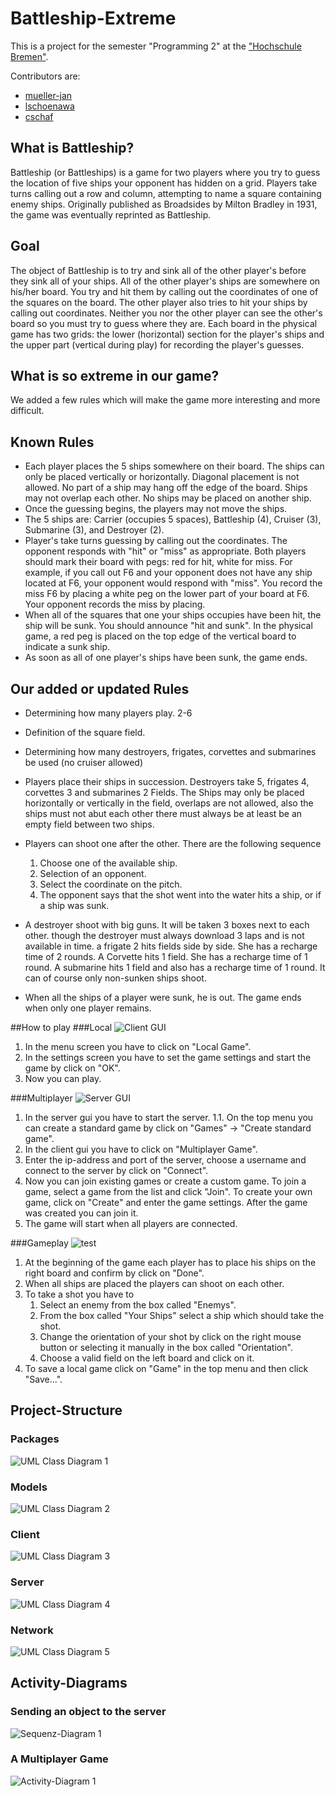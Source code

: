 # Battleship-Extreme
This is a project for the semester "Programming 2" at the ["Hochschule Bremen"](http://www.hs-bremen.de/).

Contributors are:
* [mueller-jan](https://github.com/mueller-jan/)
* [lschoenawa](https://github.com/lschoenawa/)
* [cschaf](https://github.com/cschaf/)

## What is Battleship?
Battleship (or Battleships) is a game for two players where you try to guess the location of five ships your opponent has hidden on a grid. Players take turns calling out a row and column, attempting to name a square containing enemy ships. Originally published as Broadsides by Milton Bradley in 1931, the game was eventually reprinted as Battleship.
## Goal
The object of Battleship is to try and sink all of the other player's before they sink all of your ships. All of the other player's ships are somewhere on his/her board.  You try and hit them by calling out the coordinates of one of the squares on the board.  The other player also tries to hit your ships by calling out coordinates.  Neither you nor the other player can see the other's board so you must try to guess where they are.  Each board in the physical game has two grids:  the lower (horizontal) section for the player's ships and the upper part (vertical during play) for recording the player's guesses.
## What is so extreme in our game?
We added a few rules which will make the game more interesting and more difficult.
## Known Rules
* Each player places the 5 ships somewhere on their board. The ships can only be placed vertically or horizontally. Diagonal placement is not allowed. No part of a ship may hang off the edge of the board.  Ships may not overlap each other.  No ships may be placed on another ship. 
* Once the guessing begins, the players may not move the ships.
* The 5 ships are:  Carrier (occupies 5 spaces), Battleship (4), Cruiser (3), Submarine (3), and Destroyer (2).
* Player's take turns guessing by calling out the coordinates. The opponent responds with "hit" or "miss" as appropriate.  Both players should mark their board with pegs:  red for hit, white for miss. For example, if you call out F6 and your opponent does not have any ship located at F6, your opponent would respond with "miss".  You record the miss F6 by placing a white peg on the lower part of your board at F6.  Your opponent records the miss by placing.
* When all of the squares that one your ships occupies have been hit, the ship will be sunk.   You should announce "hit and sunk".  In the physical game, a red peg is placed on the top edge of the vertical board to indicate a sunk ship. 
* As soon as all of one player's ships have been sunk, the game ends.

## Our added or updated Rules
* Determining how many players play. 2-6
* Definition of the square field.
* Determining how many destroyers, frigates, corvettes and submarines be used (no cruiser allowed)
* Players place their ships in succession. Destroyers take 5, frigates 4, corvettes 3 and submarines 2 Fields. The Ships may only be placed horizontally or vertically in the field, overlaps
are not allowed, also the ships must not abut each other there must always be at least
be an empty field between two ships.
* Players can shoot one after the other. There are the following sequence

  1.  Choose one of the available ship.
  2.  Selection of an opponent.
  3.  Select the coordinate on the pitch.
  4.  The opponent says that the shot went into the water hits a ship, or if a ship was sunk.

* A destroyer shoot with big guns. It will be taken 3 boxes next to each other. though
the destroyer must always download 3 laps and is not available in time. a frigate
2 hits fields side by side. She has a recharge time of 2 rounds. A Corvette hits 1 field. She has a recharge time of 1 round. A submarine hits 1 field and also has a recharge time of 1 round. It can of course only non-sunken ships shoot.
* When all the ships of a player were sunk, he is out. The game ends when only one player remains.


##How to play
###Local
![Client GUI](https://raw.githubusercontent.com/cschaf/battleship-extreme/develop/documentation/how%20to%20play/local.png)
  1. In the menu screen you have to click on "Local Game".
  2. In the settings screen you have to set the game settings and start the game by click on "OK".
  3. Now you can play.

###Multiplayer
![Server GUI](https://raw.githubusercontent.com/cschaf/battleship-extreme/develop/documentation/how%20to%20play/server.PNG)
  1. In the server gui you have to start the server.
  1.1. On the top menu you can create a standard game by click on "Games" -> "Create standard game".
  2. In the client gui you have to click on "Multiplayer Game".
  3. Enter the ip-address and port of the server, choose a username and connect to the server by click on "Connect".
  4. Now you can join existing games or create a custom game. To join a game, select a game from the list and click "Join". To create your own game, click on "Create" and enter the game settings. After the game was created you can join it.
  5. The game will start when all players are connected.

###Gameplay
![test](https://raw.githubusercontent.com/cschaf/battleship-extreme/develop/documentation/how%20to%20play/game.PNG)

1. At the beginning of the game each player has to place his ships on the right board and confirm by click on "Done".
2. When all ships are placed the players can shoot on each other.
3. To take a shot you have to
	1. Select an enemy from the box called "Enemys".
	2. From the box called "Your Ships" select a ship which should take the shot.
	3. Change the orientation of your shot by click on the right mouse button or selecting it manually in the box called "Orientation".
	4. Choose a valid field on the left board and click on it.
4. To save a local game click on "Game" in the top menu and then click "Save...".

## Project-Structure
### Packages
![UML Class Diagram 1](https://raw.githubusercontent.com/cschaf/battleship-extreme/develop/documentation/uml_diagram_packages.png)
### Models
![UML Class Diagram 2](https://raw.githubusercontent.com/cschaf/battleship-extreme/develop/documentation/uml_diagram_model.png)
### Client
![UML Class Diagram 3](https://raw.githubusercontent.com/cschaf/battleship-extreme/develop/documentation/uml_diagram_client.png)
### Server
![UML Class Diagram 4](https://raw.githubusercontent.com/cschaf/battleship-extreme/develop/documentation/uml_diagram_server.png)
### Network
![UML Class Diagram 5](https://raw.githubusercontent.com/cschaf/battleship-extreme/develop/documentation/uml_diagram_network.png)

## Activity-Diagrams
### Sending an object to the server
![Sequenz-Diagram 1](https://raw.githubusercontent.com/cschaf/battleship-extreme/develop/documentation/sequencediagram_send_object_over_network.png)

### A Multiplayer Game
![Activity-Diagram 1](https://raw.githubusercontent.com/cschaf/battleship-extreme/develop/documentation/activity_diagram_game.png)


